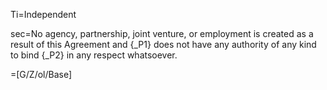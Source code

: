 Ti=Independent 

sec=No agency, partnership, joint venture, or employment is created as a result of this Agreement and {_P1} does not have any authority of any kind to bind {_P2} in any respect whatsoever.

=[G/Z/ol/Base]
